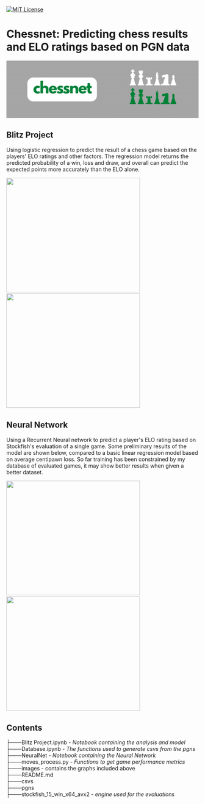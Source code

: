 [![MIT License](https://img.shields.io/badge/License-MIT-green.svg)](https://choosealicense.com/licenses/mit/)
# Chessnet: Predicting chess results and ELO ratings based on PGN data
![Screenshot](https://github.com/ktadgh/Classical-Chess-Predictions/blob/744a6e52eef36ff2d63f2511ab5945c51104f5c3/images/b6.png)

## Blitz Project
Using logistic regression to predict the result of a chess game based on the players' ELO ratings and other factors.
The regression model returns the predicted probability of a win, loss and draw, and overall can predict the expected points more accurately
than the ELO alone.

<p float="left">
<img src=https://github.com/ktadgh/chessnet/blob/main/images/ELO_acc.png width="350" height="300" /> &nbsp;&nbsp;&nbsp;&nbsp;&nbsp;&nbsp;&nbsp;&nbsp;&nbsp;&nbsp;&nbsp;
<img src=https://github.com/ktadgh/chessnet/blob/main/images/Model_acc.png width="350" height="300" />
 </p>

## Neural Network
Using a Recurrent Neural network to predict a player's ELO rating based on Stockfish's evaluation of a single game. Some preliminary results of the model are shown below, compared to a basic linear regression model based on average centipawn loss. So far training has been constrained by my database of evaluated games, it may show better results when given a better dataset.

<p float="left">
<img src=https://github.com/ktadgh/chessnet/blob/main/images/NN_linreg_acc1.png width="350" height="300" /> &nbsp;&nbsp;&nbsp;&nbsp;&nbsp;&nbsp;&nbsp;&nbsp;&nbsp;&nbsp;&nbsp;
<img src=https://github.com/ktadgh/chessnet/blob/main/images/NN_model_acc1.png width="350" height="300" />
 </p>


## Contents
├───Blitz Project.ipynb - *Notebook containing the analysis and model*\
├───Database.ipynb - *The functions used to generate csvs from the pgns* \
├───NeuralNet - *Notebook containing the Neural Network* \
├───moves_process.py - *Functions to get game performance metrics*\
├───images - contains the graphs included above\
├───README.md\
├───csvs\
├───pgns\
├───stockfish_15_win_x64_avx2 - *engine used for the evaluations*



